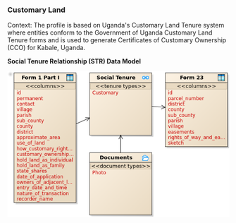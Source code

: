### **Customary Land**

Context: The profile is based on Uganda's Customary Land Tenure system where entities conform to the Government of Uganda Customary Land Tenure forms and is used to generate Certificates of Customary Ownership (CCO) for Kabale, Uganda. 

**Social Tenure Relationship (STR) Data Model**

<img alt="Lusaka City Council - Social Tenure Relationship Entities" src="../../images/readme/party_entities_pader_ug.png" />
